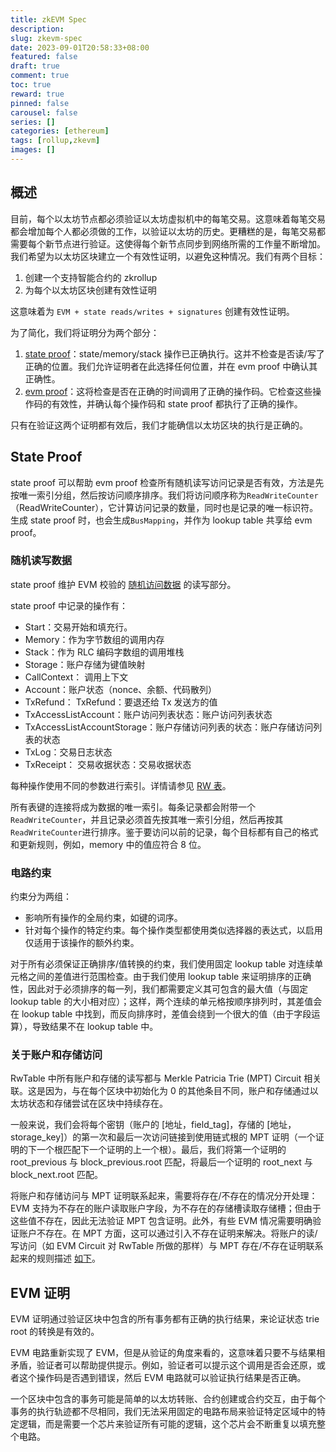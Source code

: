 ```yaml
---
title: zkEVM Spec
description:
slug: zkevm-spec
date: 2023-09-01T20:58:33+08:00
featured: false
draft: true
comment: true
toc: true
reward: true
pinned: false
carousel: false
series: []
categories: [ethereum]
tags: [rollup,zkevm]
images: []
---
```


<!--more-->

## 概述

目前，每个以太坊节点都必须验证以太坊虚拟机中的每笔交易。这意味着每笔交易都会增加每个人都必须做的工作，以验证以太坊的历史。更糟糕的是，每笔交易都需要每个新节点进行验证。这使得每个新节点同步到网络所需的工作量不断增加。我们希望为以太坊区块建立一个有效性证明，以避免这种情况。我们有两个目标：

1. 创建一个支持智能合约的 zkrollup
2. 为每个以太坊区块创建有效性证明

这意味着为 `EVM + state reads/writes + signatures` 创建有效性证明。

为了简化，我们将证明分为两个部分：

1. [state proof](https://github.com/privacy-scaling-explorations/zkevm-specs/blob/master/specs/state-proof.md)：state/memory/stack 操作已正确执行。这并不检查是否读/写了正确的位置。我们允许证明者在此选择任何位置，并在 evm proof 中确认其正确性。
2. [evm proof](https://github.com/privacy-scaling-explorations/zkevm-specs/blob/master/specs/evm-proof.md)：这将检查是否在正确的时间调用了正确的操作码。它检查这些操作码的有效性，并确认每个操作码和 state proof 都执行了正确的操作。

只有在验证这两个证明都有效后，我们才能确信以太坊区块的执行是正确的。

## State Proof

state proof 可以帮助 evm proof 检查所有随机读写访问记录是否有效，方法是先按唯一索引分组，然后按访问顺序排序。我们将访问顺序称为`ReadWriteCounter`（ReadWriteCounter），它计算访问记录的数量，同时也是记录的唯一标识符。生成 state proof 时，也会生成`BusMapping`，并作为 lookup table 共享给 evm proof。

### 随机读写数据

state proof 维护 EVM 校验的 [随机访问数据](https://github.com/privacy-scaling-explorations/zkevm-specs/blob/master/specs/evm-proof.md#Random-Accessible-Data) 的读写部分。

state proof 中记录的操作有：

- Start：交易开始和填充行。
- Memory：作为字节数组的调用内存
- Stack：作为 RLC 编码字数组的调用堆栈
- Storage：账户存储为键值映射
- CallContext： 调用上下文
- Account：账户状态（nonce、余额、代码散列）
- TxRefund： TxRefund：要退还给 Tx 发送方的值
- TxAccessListAccount：账户访问列表状态：账户访问列表状态
- TxAccessListAccountStorage：账户存储访问列表的状态：账户存储访问列表的状态
- TxLog：交易日志状态
- TxReceipt： 交易收据状态：交易收据状态

每种操作使用不同的参数进行索引。详情请参见 [RW 表](https://github.com/privacy-scaling-explorations/zkevm-specs/blob/master/specs/tables.md#rw_table)。

所有表键的连接将成为数据的唯一索引。每条记录都会附带一个`ReadWriteCounter`，并且记录必须首先按其唯一索引分组，然后再按其`ReadWriteCounter`进行排序。鉴于要访问以前的记录，每个目标都有自己的格式和更新规则，例如，memory 中的值应符合 8 位。

### 电路约束

约束分为两组：

- 影响所有操作的全局约束，如键的词序。
- 针对每个操作的特定约束。每个操作类型都使用类似选择器的表达式，以启用仅适用于该操作的额外约束。

对于所有必须保证正确排序/值转换的约束，我们使用固定 lookup table 对连续单元格之间的差值进行范围检查。由于我们使用 lookup table 来证明排序的正确性，因此对于必须排序的每一列，我们都需要定义其可包含的最大值（与固定 lookup table 的大小相对应）；这样，两个连续的单元格按顺序排列时，其差值会在 lookup table 中找到，而反向排序时，差值会绕到一个很大的值（由于字段运算），导致结果不在 lookup table 中。

<!-- todo: 剩余待补充 -->

### 关于账户和存储访问

RwTable 中所有账户和存储的读写都与 Merkle Patricia Trie (MPT) Circuit 相关联。这是因为，与在每个区块中初始化为 0 的其他条目不同，账户和存储通过以太坊状态和存储尝试在区块中持续存在。

一般来说，我们会将每个密钥（账户的 [地址，field_tag]，存储的 [地址，storage_key]）的第一次和最后一次访问链接到使用链式根的 MPT 证明（一个证明的下一个根匹配下一个证明的上一个根）。最后，我们将第一个证明的 root_previous 与 block_previous.root 匹配，将最后一个证明的 root_next 与 block_next.root 匹配。

将账户和存储访问与 MPT 证明联系起来，需要将存在/不存在的情况分开处理：EVM 支持为不存在的账户读取账户字段，为不存在的存储槽读取存储槽；但由于这些值不存在，因此无法验证 MPT 包含证明。此外，有些 EVM 情况需要明确验证账户不存在。在 MPT 方面，这可以通过引入不存在证明来解决。将账户的读/写访问（如 EVM Circuit 对 RwTable 所做的那样）与 MPT 存在/不存在证明联系起来的规则描述 [如下](https://github.com/privacy-scaling-explorations/zkevm-specs/blob/master/specs/evm-proof.md#account-non-existence)。

## EVM 证明

EVM 证明通过验证区块中包含的所有事务都有正确的执行结果，来论证状态 trie root 的转换是有效的。

EVM 电路重新实现了 EVM，但是从验证的角度来看的，这意味着只要不与结果相矛盾，验证者可以帮助提供提示。例如，验证者可以提示这个调用是否会还原，或者这个操作码是否遇到错误，然后 EVM 电路就可以验证执行结果是否正确。

一个区块中包含的事务可能是简单的以太坊转账、合约创建或合约交互，由于每个事务的执行轨迹都不尽相同，我们无法采用固定的电路布局来验证特定区域中的特定逻辑，而是需要一个芯片来验证所有可能的逻辑，这个芯片会不断重复以填充整个电路。
